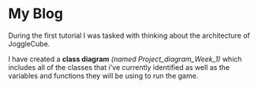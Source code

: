 # My Blog
During the first tutorial I was tasked with thinking about the architecture of JoggleCube.

I have created a **class diagram** *(named Project_diagram_Week_1)* which includes all of the classes that i've currently identified
as well as the variables and functions they will be using to run the game.